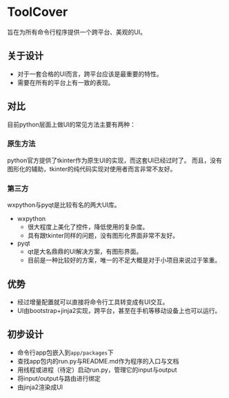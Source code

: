 # ToolCover

旨在为所有命令行程序提供一个跨平台、美观的UI。

## 关于设计

- 对于一套合格的UI而言，跨平台应该是最重要的特性。
- 需要在所有的平台上有一致的表现。

## 对比

目前python层面上做UI的常见方法主要有两种：

### 原生方法

python官方提供了tkinter作为原生UI的实现，而这套UI已经过时了。
而且，没有图形化的辅助，tkinter的纯代码实现对使用者而言非常不友好。

### 第三方

wxpython与pyqt是比较有名的两大UI库。

- wxpython
    - 很大程度上美化了控件，降低使用的复杂度。
    - 具有跟tkinter同样的问题，没有图形化界面非常不友好。
- pyqt
    - qt是大名鼎鼎的UI解决方案，有图形界面。
    - 目前是一种比较好的方案，唯一的不足大概是对于小项目来说过于笨重。

## 优势

- 经过增量配置就可以直接将命令行工具转变成有UI交互。
- UI由bootstrap+jinja2实现，跨平台，甚至在手机等移动设备上也可以运行。

## 初步设计

- 命令行app包嵌入到`app/packages`下
- 查找app包内的run.py与README.md作为程序的入口与文档
- 用线程或进程（待定）启动run.py，管理它的input与output
- 将input/output与路由进行绑定
- 由jinja2渲染成UI